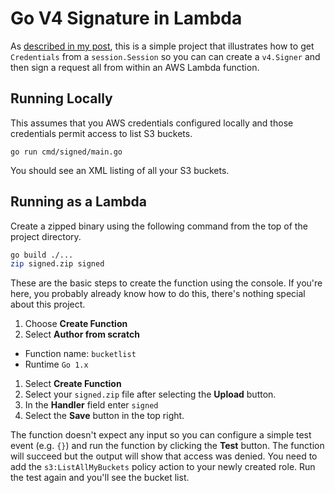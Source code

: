 # Go V4 Signature in Lambda

As [described in my post](https://blog.mikedalrymple.com/2019/12/20/v4-signatures-with-go-on-lambda/), this is a simple project that illustrates how to get `Credentials` from a `session.Session` so you can can create a `v4.Signer` and then sign a request all from within an AWS Lambda function.

## Running Locally

This assumes that you AWS credentials configured locally and those credentials permit access to list S3 buckets.

`go run cmd/signed/main.go`

You should see an XML listing of all your S3 buckets.

## Running as a Lambda

Create a zipped binary using the following command from the top of the project directory.

```bash
go build ./...
zip signed.zip signed
```

These are the basic steps to create the function using the console.  If you're here, you probably already know how to do this, there's nothing special about this project.

1. Choose **Create Function**
1. Select **Author from scratch**
  * Function name: `bucketlist`
  * Runtime `Go 1.x`
1. Select **Create Function**
1. Select your `signed.zip` file after selecting the **Upload** button.
1. In the **Handler** field enter `signed`
1. Select the **Save** button in the top right.

The function doesn't expect any input so you can configure a simple test event (e.g. `{}`) and run the function by clicking the **Test** button.  The function will succeed but the output will show that access was denied.  You need to add the `s3:ListAllMyBuckets` policy action to your newly created role.  Run the test again and you'll see the bucket list. 